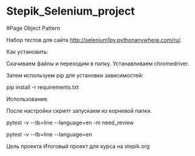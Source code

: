 # Stepik_Selenium_project

#Page Object Pattern

Набор тестов для сайта http://selenium1py.pythonanywhere.com/ru/.


Как установить:

Скачиваем файлы и переходим в папку. 
Устанавливаем chromedriver.


Затем используем pip для установки зависимостей:

pip install -r requirements.txt


Использование.

После настройки скрипт запускаем из корневой папки.

pytest -v --tb=line --language=en -m need_review

pytest -v --tb=line --language=en


Цель проекта
Итоговый проект для курса на stepik.org

